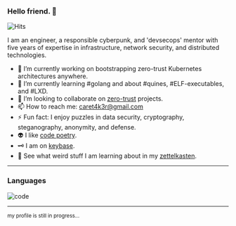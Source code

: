 ### Hello friend. :ghost:
![Hits](https://hitcounter.pythonanywhere.com/count/tag.svg?url=https%3A%2F%2Fgithub.com%2Fcaretak3r%2F)

I am an engineer, a responsible cyberpunk, and 'devsecops' mentor with five years of expertise in infrastructure, network security, and distributed technologies. 

- 🔭 I’m currently working on bootstrapping zero-trust Kubernetes architectures anywhere.
- 🌱 I’m currently learning #golang and about #quines, #ELF-executables, and #LXD.
- 👯 I’m looking to collaborate on [zero-trust](https://github.com/search?q=zero+trust) projects.
- 📫 How to reach me: caret4k3r@gmail.com
- ⚡ Fun fact: I enjoy puzzles in data security, cryptography, steganography, anonymity, and defense.
- 👽 I like [code poetry](http://code-poetry.com/home).
- 🗝 I am on [keybase](https://keybase.io/caretak3r).
- 📔 See what weird stuff I am learning about in my [zettelkasten](https://github.com/caretak3r/zettlekasten).

---
### Languages

![code](https://github-readme-stats.vercel.app/api/top-langs/?username=caretak3r&count_private=true&show_icons=true&theme=onedark&layout=compact)

---
<sub>my profile is still in progress...</sub>
